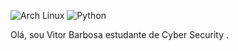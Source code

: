 ![Arch Linux](https://img.shields.io/badge/Artix_Linux-10A0CC?style=for-the-badge&logo=artix-linux&logoColor=white) ![Python](https://img.shields.io/badge/Python-3776AB?style=for-the-badge&logo=python&logoColor=white
)

Olá, sou Vitor Barbosa estudante de Cyber Security .
